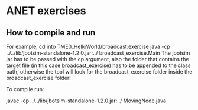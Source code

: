 # ANET exercises
## How to compile and run
For example, cd into TME0_HelloWorld/broadcast:exercise
java -cp ../../lib/jbotsim-standalone-1.2.0.jar:../ broadcast_exercise.Main
The jbotsim jar has to be passed with the cp argument, also the folder that contains the target file (in this case broadcast_exercise) has to be appended to the class path, otherwise the tool will look for the broadcast_exercise folder inside the broadcast_exercise folder!

To compile run:

javac -cp ../../lib/jbotsim-standalone-1.2.0.jar:../ MovingNode.java
